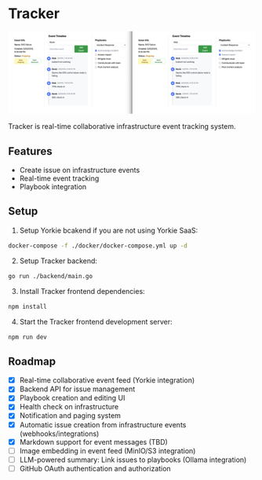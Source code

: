 # Tracker

![Showcase](./image/showcase.png)

Tracker is real-time collaborative infrastructure event tracking system.

## Features

- Create issue on infrastructure events
- Real-time event tracking
- Playbook integration

## Setup

1. Setup Yorkie bcakend if you are not using Yorkie SaaS:

```bash
docker-compose -f ./docker/docker-compose.yml up -d
```

2. Setup Tracker backend:

```bash
go run ./backend/main.go
```

3. Install Tracker frontend dependencies:
 
```bash
npm install
```

4. Start the Tracker frontend development server:

```bash
npm run dev
```

## Roadmap

- [x] Real-time collaborative event feed (Yorkie integration)
- [x] Backend API for issue management
- [x] Playbook creation and editing UI
- [x] Health check on infrastructure
- [x] Notification and paging system
- [x] Automatic issue creation from infrastructure events (webhooks/integrations)
- [x] Markdown support for event messages (TBD)
- [ ] Image embedding in event feed (MinIO/S3 integration)
- [ ] LLM-powered summary: Link issues to playbooks (Ollama integration)
- [ ] GitHub OAuth authentication and authorization
